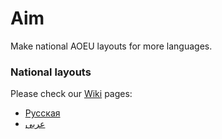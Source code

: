 
# Aim

Make national AOEU layouts for more languages.

### National layouts 

Please check our [Wiki](https://github.com/Azamat-Alibaev/AO-keyboard/wiki) pages:

- [Русская](https://github.com/Azamat-Alibaev/AO-keyboard/wiki/%D0%A0%D1%83%D1%81%D1%81%D0%BA%D0%B0%D1%8F)
- [عربى](https://github.com/Azamat-Alibaev/AO-keyboard/wiki/Arabic)
              

